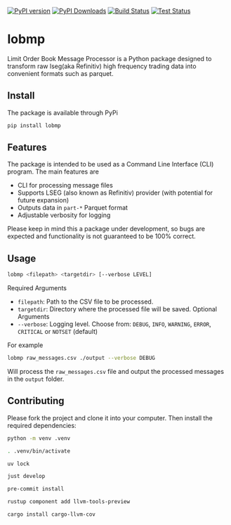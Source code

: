 [![PyPI version](https://badge.fury.io/py/lobmp.svg)](https://badge.fury.io/py/lobmp)
[![PyPI Downloads](https://static.pepy.tech/badge/lobmp)](https://pepy.tech/projects/lobmp)
[![Build Status](https://github.com/davidricodias/lobmp/actions/workflows/pypi_publish.yml/badge.svg)](https://github.com/davidricodias/lobmp/actions/workflows/pypi_publish.yml)
[![Test Status](https://github.com/davidricodias/lobmp/actions/workflows/testing.yml/badge.svg)](https://github.com/davidricodias/lobmp/actions/workflows/testing.yml)

# lobmp

Limit Order Book Message Processor is a Python package designed to transform raw lseg(aka Refinitiv) high frequency trading data into convenient formats such as parquet.

## Install
The package is available through PyPi
```sh
pip install lobmp
```

## Features
The package is intended to be used as a Command Line Interface (CLI) program. The main features are
- CLI for processing message files
- Supports LSEG (also known as Refinitiv) provider (with potential for future expansion)
- Outputs data in `part-*` Parquet format
- Adjustable verbosity for logging

Please keep in mind this a package under development, so bugs are expected and functionality is not guaranteed to be 100% correct.

## Usage
```sh
lobmp <filepath> <targetdir> [--verbose LEVEL]
```
Required Arguments
- `filepath`: Path to the CSV file to be processed.
- `targetdir`: Directory where the processed file will be saved.
Optional Arguments
- `--verbose`: Logging level. Choose from: `DEBUG`, `INFO`, `WARNING`, `ERROR`, `CRITICAL` or `NOTSET` (default)

For example
```sh
lobmp raw_messages.csv ./output --verbose DEBUG
```
Will process the `raw_messages.csv` file and output the processed messages in the `output` folder.

## Contributing
Please fork the project and clone it into your computer. Then install the required dependencies:
```sh
python -m venv .venv
```
```sh
. .venv/bin/activate
```
```sh
uv lock
```
```sh
just develop
```
```sh
pre-commit install
```
```sh
rustup component add llvm-tools-preview
```
```sh
cargo install cargo-llvm-cov
```
